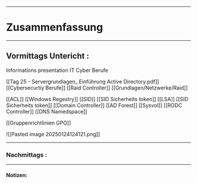 

___

# Zusammenfassung








----

## Vormittags Untericht : 

Informations presentation IT Cyber Berufe

[[Tag 25 - Servergrundlagen_ Einführung Active Directory.pdf]]
[[Cybersecurtiy Berufe]]
[[Raid Controller]]
[[Grundlagen/Netzwerke/Raid]]
 
[[ACL]]
[[Windows Regestry]]
[[SID]]
[[SID Sicherheits token]]
[[LSA]]
[[SID Sicherheits token]]
[[Domain Controller]]
[[AD Forest]]
[[Sysvol]]
[[RODC Controller]]
[[DNS Namedspace]]



[[Gruppenrichtlinien GPO]]



![[Pasted image 20250124124121.png]]

----

### Nachmittags :







___

#### Notizen: 
